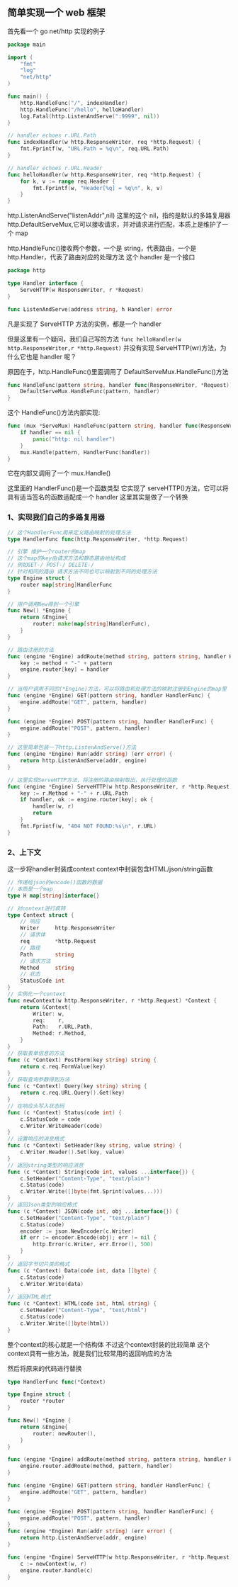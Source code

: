 ## 简单实现一个 web 框架

首先看一个 go net/http 实现的例子

```go
package main

import (
	"fmt"
	"log"
	"net/http"
)

func main() {
	http.HandleFunc("/", indexHandler)
	http.HandleFunc("/hello", helloHandler)
	log.Fatal(http.ListenAndServe(":9999", nil))
}

// handler echoes r.URL.Path
func indexHandler(w http.ResponseWriter, req *http.Request) {
	fmt.Fprintf(w, "URL.Path = %q\n", req.URL.Path)
}

// handler echoes r.URL.Header
func helloHandler(w http.ResponseWriter, req *http.Request) {
	for k, v := range req.Header {
		fmt.Fprintf(w, "Header[%q] = %q\n", k, v)
	}
}
```

http.ListenAndServe("listenAddr",nil)
这里的这个 nil，指的是默认的多路复用器
http.DefaultServeMux,它可以接收请求，并对请求进行匹配，本质上是维护了一个 map

http.HandleFunc()接收两个参数，一个是 string，代表路由，一个是 http.Handler，代表了路由对应的处理方法
这个 handler 是一个接口

```go
package http

type Handler interface {
    ServeHTTP(w ResponseWriter, r *Request)
}

func ListenAndServe(address string, h Handler) error
```

凡是实现了 ServeHTTP 方法的实例，都是一个 handler

但是这里有一个疑问，我们自己写的方法
`func helloHandler(w http.ResponseWriter,r *http.Request)`
并没有实现 ServeHTTP(wr)方法，为什么它也是 handler 呢？

原因在于，http.HandleFunc()里面调用了 DefaultServeMux.HandleFunc()方法

```go
func HandleFunc(pattern string, handler func(ResponseWriter, *Request)) {
	DefaultServeMux.HandleFunc(pattern, handler)
}
```

这个 HandleFunc()方法内部实现:

```go
func (mux *ServeMux) HandleFunc(pattern string, handler func(ResponseWriter, *Request)) {
	if handler == nil {
		panic("http: nil handler")
	}
	mux.Handle(pattern, HandlerFunc(handler))
}
```

它在内部又调用了一个 mux.Handle()

这里面的 HandlerFunc()是一个函数类型
它实现了 serveHTTP()方法，它可以将具有适当签名的函数适配成一个 handler
这里其实是做了一个转换

### 1、实现我们自己的多路复用器

```go
// 这个HandlerFunc用来定义路由映射的处理方法
type HandlerFunc func(http.ResponseWriter, *http.Request)

// 引擎 维护一个router的map
// 这个map的key由请求方法和静态路由地址构成
// 例如GET-/ POST-/ DELETE-/
// 针对相同的路由 请求方法不同也可以映射到不同的处理方法
type Engine struct {
	router map[string]HandlerFunc
}

// 用户调用New得到一个引擎
func New() *Engine {
	return &Engine{
		router: make(map[string]HandlerFunc),
	}
}

// 路由注册的方法
func (engine *Engine) addRoute(method string, pattern string, handler HandlerFunc) {
	key := method + "-" + pattern
	engine.router[key] = handler
}

// 当用户调用不同的(*Engine)方法，可以将路由和处理方法的映射注册到Engine的map里
func (engine *Engine) GET(pattern string, handler HandlerFunc) {
	engine.addRoute("GET", pattern, handler)
}

func (engine *Engine) POST(pattern string, handler HandlerFunc) {
	engine.addRoute("POST", pattern, handler)
}

// 这里简单包装一下http.ListenAndServe()方法
func (engine *Engine) Run(addr string) (err error) {
	return http.ListenAndServe(addr, engine)
}

// 这里实现ServeHTTP方法，将注册的路由映射取出，执行处理的函数
func (engine *Engine) ServeHTTP(w http.ResponseWriter, r *http.Request) {
	key := r.Method + "-" + r.URL.Path
	if handler, ok := engine.router[key]; ok {
		handler(w, r)
        return
	}
	fmt.Fprintf(w, "404 NOT FOUND:%s\n", r.URL)
}


```

### 2、上下文

这一步将handler封装成context
context中封装包含HTML/json/string函数
```go
// 传递给json的encode()函数的数据
// 本质是一个map
type H map[string]interface{}

// 对context进行疯转
type Context struct {
	// 响应
	Writer     http.ResponseWriter
	// 请求体
	req        *http.Request
	// 路径
	Path       string
	// 请求方法
	Method     string
	// 状态
	StatusCode int
}
// 实例化一个context
func newContext(w http.ResponseWriter, r *http.Request) *Context {
	return &Context{
		Writer: w,
		req:    r,
		Path:   r.URL.Path,
		Method: r.Method,
	}
}
// 获取表单信息的方法
func (c *Context) PostForm(key string) string {
	return c.req.FormValue(key)
}
// 获取查询参数得到方法
func (c *Context) Query(key string) string {
	return c.req.URL.Query().Get(key)
}
// 在响应头写入状态码
func (c *Context) Status(code int) {
	c.StatusCode = code
	c.Writer.WriteHeader(code)
}
// 设置响应的消息格式
func (c *Context) SetHeader(key string, value string) {
	c.Writer.Header().Set(key, value)
}
// 返回string类型的响应消息
func (c *Context) String(code int, values ...interface{}) {
	c.SetHeader("Content-Type", "text/plain")
	c.Status(code)
	c.Writer.Write([]byte(fmt.Sprint(values...)))
}
// 返回Json类型的响应格式
func (c *Context) JSON(code int, obj ...interface{}) {
	c.SetHeader("Content-Type", "text/plain")
	c.Status(code)
	encoder := json.NewEncoder(c.Writer)
	if err := encoder.Encode(obj); err != nil {
		http.Error(c.Writer, err.Error(), 500)
	}
}
// 返回字节切片类的格式
func (c *Context) Data(code int, data []byte) {
	c.Status(code)
	c.Writer.Write(data)
}
// 返回HTML格式
func (c *Context) HTML(code int, html string) {
	c.SetHeader("Content-Type", "text/html")
	c.Status(code)
	c.Writer.Write([]byte(html))
}
```

整个context的核心就是一个结构体
不过这个context封装的比较简单
这个context具有一些方法，就是我们比较常用的返回响应的方法

然后将原来的代码进行替换
```go
type HandlerFunc func(*Context)

type Engine struct {
	router *router
}

func New() *Engine {
	return &Engine{
		router: newRouter(),
	}
}

func (engine *Engine) addRoute(method string, pattern string, handler HandlerFunc) {
	engine.router.addRoute(method, pattern, handler)
}

func (engine *Engine) GET(pattern string, handler HandlerFunc) {
	engine.addRoute("GET", pattern, handler)
}

func (engine *Engine) POST(pattern string, handler HandlerFunc) {
	engine.addRoute("POST", pattern, handler)
}
func (engine *Engine) Run(addr string) (err error) {
	return http.ListenAndServe(addr, engine)
}

func (engine *Engine) ServeHTTP(w http.ResponseWriter, r *http.Request) {
	c := newContext(w, r)
	engine.router.handle(c)
}
```